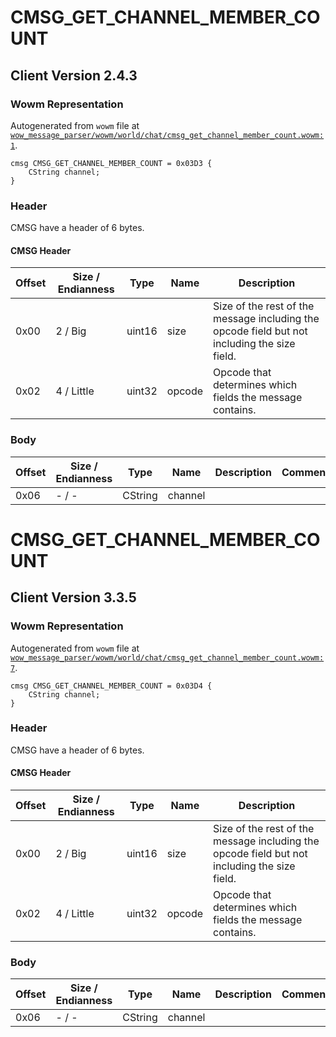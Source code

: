 # CMSG_GET_CHANNEL_MEMBER_COUNT

## Client Version 2.4.3

### Wowm Representation

Autogenerated from `wowm` file at [`wow_message_parser/wowm/world/chat/cmsg_get_channel_member_count.wowm:1`](https://github.com/gtker/wow_messages/tree/main/wow_message_parser/wowm/world/chat/cmsg_get_channel_member_count.wowm#L1).
```rust,ignore
cmsg CMSG_GET_CHANNEL_MEMBER_COUNT = 0x03D3 {
    CString channel;
}
```
### Header

CMSG have a header of 6 bytes.

#### CMSG Header

| Offset | Size / Endianness | Type   | Name   | Description |
| ------ | ----------------- | ------ | ------ | ----------- |
| 0x00   | 2 / Big           | uint16 | size   | Size of the rest of the message including the opcode field but not including the size field.|
| 0x02   | 4 / Little        | uint32 | opcode | Opcode that determines which fields the message contains.|

### Body

| Offset | Size / Endianness | Type | Name | Description | Comment |
| ------ | ----------------- | ---- | ---- | ----------- | ------- |
| 0x06 | - / - | CString | channel |  |  |

# CMSG_GET_CHANNEL_MEMBER_COUNT

## Client Version 3.3.5

### Wowm Representation

Autogenerated from `wowm` file at [`wow_message_parser/wowm/world/chat/cmsg_get_channel_member_count.wowm:7`](https://github.com/gtker/wow_messages/tree/main/wow_message_parser/wowm/world/chat/cmsg_get_channel_member_count.wowm#L7).
```rust,ignore
cmsg CMSG_GET_CHANNEL_MEMBER_COUNT = 0x03D4 {
    CString channel;
}
```
### Header

CMSG have a header of 6 bytes.

#### CMSG Header

| Offset | Size / Endianness | Type   | Name   | Description |
| ------ | ----------------- | ------ | ------ | ----------- |
| 0x00   | 2 / Big           | uint16 | size   | Size of the rest of the message including the opcode field but not including the size field.|
| 0x02   | 4 / Little        | uint32 | opcode | Opcode that determines which fields the message contains.|

### Body

| Offset | Size / Endianness | Type | Name | Description | Comment |
| ------ | ----------------- | ---- | ---- | ----------- | ------- |
| 0x06 | - / - | CString | channel |  |  |

